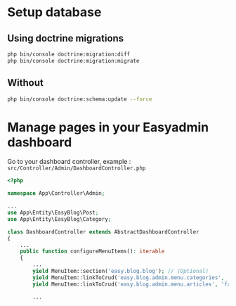 # Setup database

## Using doctrine migrations

```bash
php bin/console doctrine:migration:diff
php bin/console doctrine:migration:migrate
```

## Without

```bash
php bin/console doctrine:schema:update --force
```

# Manage pages in your Easyadmin dashboard

Go to your dashboard controller, example : `src/Controller/Admin/DashboardController.php`

```php
<?php

namespace App\Controller\Admin;

...
use App\Entity\EasyBlog\Post;
use App\Entity\EasyBlog\Category;

class DashboardController extends AbstractDashboardController
{
    ...
    public function configureMenuItems(): iterable
    {
        ...
        yield MenuItem::section('easy.blog.blog'); // (Optional)
        yield MenuItem::linkToCrud('easy.blog.admin.menu.categories', 'fa fa-folder', Category::class);
        yield MenuItem::linkToCrud('easy.blog.admin.menu.articles', 'fa fa-file-alt', Post::class);

        ...
```
